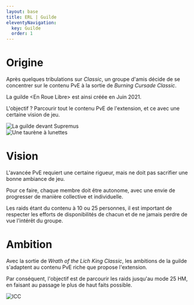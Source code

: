 ```yaml
---
layout: base
title: ERL | Guilde
eleventyNavigation:
  key: Guilde
  order: 1
---
```


<div class="container px-6 py-8 mx-auto font-serif">
    <div class="items-center lg:flex">
        <div class="w-full lg:w-1/2">
            <div class="lg:max-w-lg animate__animated animate__fast animate__bounceInLeft">
                <h1 class="font-mono font-semibold text-2xl text-white uppercase">Origine</h1>
                <p class="mt-2 font-light text-slate-200 text-lg">
                  Après quelques tribulations sur <i>Classic</i>, un groupe d'amis décide de se concentrer sur le contenu PvE à la sortie de <i>Burning Cursade Classic</i>.
                </p>
                <p class="mt-2 font-light text-slate-200 text-lg">
                  La guilde <span class="font-medium">&#60;En Roue Libre&#62;</span> est ainsi créée en Juin 2021.
                </p>
                <p class="mt-2 font-light text-slate-200 text-lg">
                  L'objectif ? <span class="font-medium">Parcourir tout le contenu PvE</span> de l'extension, et ce avec une certaine <span class="font-medium">vision de jeu</span>.
                </p>
            </div>
        </div>
        <div class="hidden md:flex items-center justify-center w-full mt-6 lg:mt-0 lg:w-1/2">
            <img class="w-full h-full lg:max-w-2xl rounded-xl shadow-xl lazyload" data-src="/img/erl-origine.jpg" alt="La guilde devant Supremus">
        </div>
    </div>
</div>

<div class="container px-6 py-8 mx-auto font-serif">
    <div class="items-center lg:flex">
        <div class="hidden md:flex items-center justify-center w-full mt-6 lg:mt-0 lg:w-1/2">
            <img class="w-full h-full lg:max-w-lg rounded-xl shadow-xl lazyload" data-src="/img/erl-vision.jpg" alt="Une taurène à lunettes">
        </div>
        <div class="w-full lg:w-1/2 lg:ml-4">
            <div class="lg:max-w-2xl animate__animated animate__fast animate__bounceInRight">
                <h1 class="font-mono font-semibold text-2xl text-white uppercase">Vision</h1>
                <p class="mt-2 font-light text-slate-200 text-lg">
                  L'avancée PvE requiert <span class="font-medium">une certaine rigueur</span>, mais ne doit pas sacrifier <span class="font-medium">une bonne ambiance de jeu</span>.
                </p>
                <p class="mt-2 font-light text-slate-200 text-lg">
                  Pour ce faire, chaque membre doit être <span class="font-medium">autonome</span>, avec une envie de <span class="font-medium">progresser de manière collective et individuelle</span>.
                </p>
                <p class="mt-2 font-light text-slate-200 text-lg">
                  Les raids étant du contenu à 10 ou 25 personnes, il est important de <span class="font-medium">respecter les efforts de disponibilités</span> de chacun et de ne jamais perdre de vue <span class="font-medium">l'intérêt du groupe</span>. 
                </p>
            </div>
        </div>
    </div>
</div>

<div class="container px-6 py-8 mx-auto font-serif">
    <div class="items-center lg:flex">
        <div class="w-full lg:w-1/2">
            <div class="lg:max-w-lg animate__animated animate__fast animate__bounceInLeft">
                <h1 class="font-mono font-semibold text-2xl text-white uppercase">Ambition</h1>
                <p class="mt-2 font-light text-slate-200 text-lg">
                  Avec la sortie de <i>Wrath of the Lich King Classic</i>, <span class="font-medium">les ambitions de la guilde s'adaptent</span> au contenu PvE riche que propose l'extension.
                </p>
                <p class="mt-2 font-light text-slate-200 text-lg">
                   Par conséquent, l'objectif est de parcourir les <span class="font-medium">raids jusqu'au mode 25 HM</span>, en faisant au passage le plus de haut faits possible.
                </p>
            </div>
        </div>
        <div class="hidden md:flex items-center justify-center w-full mt-6 lg:mt-0 lg:w-1/2">
            <img class="w-full h-full lg:max-w-2xl rounded-xl shadow-xl lazyload" data-src="https://wow.zamimg.com/uploads/guide/seo/6075.jpg?1525401856" alt="ICC">
        </div>
    </div>
</div>

